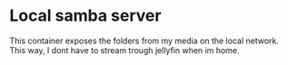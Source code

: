 # Local samba server
This container exposes the folders from my media on the local network. This way, I dont have to stream trough jellyfin when im home.